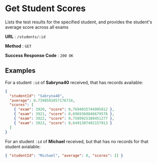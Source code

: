 # Get Student Scores

Lists the test results for the specified student, and provides the student's average score across all exams

**URL** : `/students/:id`

**Method** : `GET`

**Success Response Code** : `200 OK`

## Examples

For a student `:id` of **Sabryna40** received, that has records available:

```json
{
  "studentId": "Sabryna40",
  "average": 0.7398501057176734,
  "scores": [
    { "exam": 3920, "score": 0.7694035744995812 },
    { "exam": 3921, "score": 0.6969360846679576 },
    { "exam": 3922, "score": 0.7509925380451277 },
    { "exam": 3923, "score": 0.6491307492157913 }
  ]
}
```

For an student `:id` of **Michael** received, but that has no records for that student avialable:

```json
{ "studentId": "Michael", "average": 0, "scores": [] }
```
